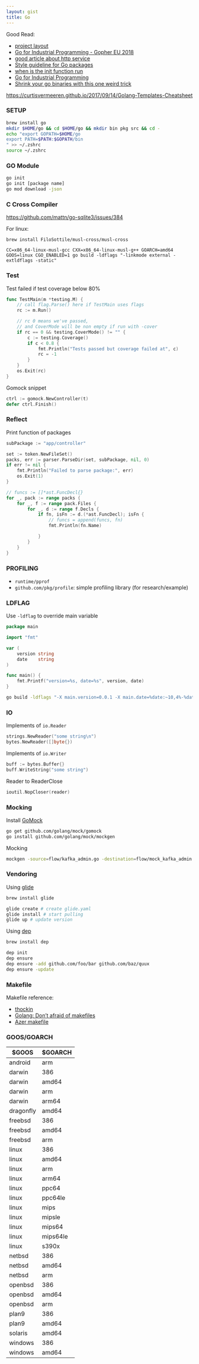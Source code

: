 ```yaml
---
layout: gist
title: Go
---
```


Good Read: 
- [project layout](https://github.com/golang-standards/project-layout/blob/master/README.md)
- [Go for Industrial Programming - Gopher EU 2018](https://peter.bourgon.org/go-for-industrial-programming/)
- [good article about http service](https://medium.com/statuscode/how-i-write-go-http-services-after-seven-years-37c208122831)
- [Style guideline for Go packages](https://rakyll.org/style-packages/)
- [when is the init function run](https://stackoverflow.com/questions/24790175/when-is-the-init-function-run)
- [Go for Industrial Programming](https://peter.bourgon.org/go-for-industrial-programming/#the-component-graph)
- [Shrink your go binaries with this one weird trick](https://blog.filippo.io/shrink-your-go-binaries-with-this-one-weird-trick/)

<https://curtisvermeeren.github.io/2017/09/14/Golang-Templates-Cheatsheet>

### SETUP

```bash
brew install go
mkdir $HOME/go && cd $HOME/go && mkdir bin pkg src && cd -
echo "export GOPATH=$HOME/go
export PATH=$PATH:$GOPATH/bin
" >> ~/.zshrc
source ~/.zshrc  
```

### GO Module

```bash
go init
go init [package name]
go mod download -json
```

### C Cross Compiler

https://github.com/mattn/go-sqlite3/issues/384

For linux: 
```
brew install FiloSottile/musl-cross/musl-cross

CC=x86_64-linux-musl-gcc CXX=x86_64-linux-musl-g++ GOARCH=amd64 GOOS=linux CGO_ENABLED=1 go build -ldflags "-linkmode external -extldflags -static"
```


### Test

Test failed if test coverage below 80%
```go
func TestMain(m *testing.M) {
    // call flag.Parse() here if TestMain uses flags
    rc := m.Run()

    // rc 0 means we've passed,
    // and CoverMode will be non empty if run with -cover
    if rc == 0 && testing.CoverMode() != "" {
        c := testing.Coverage()
        if c < 0.8 {
            fmt.Println("Tests passed but coverage failed at", c)
            rc = -1
        }
    }
    os.Exit(rc)
}
```

Gomock snippet
```go
ctrl := gomock.NewController(t)
defer ctrl.Finish()
```

### Reflect

Print function of packages
```go
subPackage := "app/controller"

set := token.NewFileSet()
packs, err := parser.ParseDir(set, subPackage, nil, 0)
if err != nil {
	fmt.Println("Failed to parse package:", err)
	os.Exit(1)
}

// funcs := []*ast.FuncDecl{}
for _, pack := range packs {
	for _, f := range pack.Files {
		for _, d := range f.Decls {
			if fn, isFn := d.(*ast.FuncDecl); isFn {
				// funcs = append(funcs, fn)
				fmt.Println(fn.Name)

			}
		}
	}
}
```


### PROFILING

- `runtime/pprof`
- `github.com/pkg/profile`: simple profiling library (for research/example)


### LDFLAG

Use `-ldflag` to override main variable
```go
package main

import "fmt"

var (
    version string
    date    string
)

func main() {
    fmt.Printf("version=%s, date=%s", version, date)
}
```
```sh
go build -ldflags "-X main.version=0.0.1 -X main.date=%date:~10,4%-%date:~4,2%-%date:~7,2%T%time:~0,2%:%time:~3,2%:%time:~6,2%"
```

### IO

Implements of `io.Reader`
```go
strings.NewReader("some string\n")
bytes.NewReader([]byte{})
```

Implements of `io.Writer`
```go
buff := bytes.Buffer{}
buff.WriteString("some string")
```

Reader to ReaderClose
```go
ioutil.NopCloser(reader)
```

### Mocking

Install [GoMock](https://github.com/golang/mock)
```sh
go get github.com/golang/mock/gomock
go install github.com/golang/mock/mockgen
```

Mocking
```sh
mockgen -source=flow/kafka_admin.go -destination=flow/mock_kafka_admin.go -package=flow
```

### Vendoring

Using [glide](https://glide.sh/)
```sh
brew install glide

glide create # create glide.yaml
glide install # start pulling
glide up # update version
```

Using [dep](https://golang.github.io/dep/)
```sh
brew install dep

dep init
dep ensure
dep ensure -add github.com/foo/bar github.com/baz/quux
dep ensure -update
```

### Makefile

Makefile reference:
- [thockin](https://github.com/thockin/go-build-template)
- [Golang: Don’t afraid of makefiles](https://sohlich.github.io/post/go_makefile/)
- [Azer makefile](https://github.com/azer/go-makefile-example)


### GOOS/GOARCH

| $GOOS	| $GOARCH |
|---|---|
|android|arm|
|darwin|386|
|darwin|amd64|
|darwin|arm|
|darwin|arm64|
|dragonfly|amd64|
|freebsd|386|
|freebsd|amd64|
|freebsd|arm|
|linux|386|
|linux|amd64|
|linux|arm|
|linux|arm64|
|linux|ppc64|
|linux|ppc64le|
|linux|mips|
|linux|mipsle|
|linux|mips64|
|linux|mips64le|
|linux|s390x|
|netbsd|386|
|netbsd|amd64|
|netbsd|arm|
|openbsd|386|
|openbsd|amd64|
|openbsd|arm|
|plan9|386|
|plan9|amd64|
|solaris|amd64|
|windows|386|
|windows|amd64|


